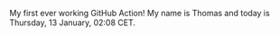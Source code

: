 My first ever working GitHub Action!
My name is Thomas and today is Thursday, 13 January, 02:08 CET. 
